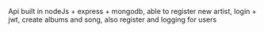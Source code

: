 Api built in nodeJs + express + mongodb, able to register new artist, login + jwt, create albums and song, also register and logging for users
